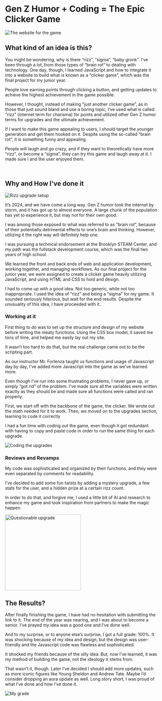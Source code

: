 # Gen Z Humor + Coding = The Epic Clicker Game

<img src="/blog/images/website.png" alt="The website for the game">

## What kind of an idea is this?

You might be wondering, why is there “rizz”, “sigma”, “baby gronk”. I’ve been through a lot, from those types of “brain rot” to dealing with technology. One day, though, I learned JavaScript and how to integrate it into a website to build what is known as a “clicker game”, which was the final project for my junior year. 

People love earning points through clicking a button, and getting updates to achieve the highest achievement in the game possible. 

However, I thought, instead of making “just another clicker game”, as in those that just sound bland and use a boring topic, I’ve used what is called “rizz” (internet term for charisma) for points and utilized other Gen Z humor terms for upgrades and the ultimate achievement. 

If I want to make this game appealing to users, I should target the younger generation and get them hooked on it. Despite using the so-called “brain rot”, it is something funny and appealing. 

People will laugh and go crazy, and if they want to theoretically have more “rizz”, or become a “sigma”, they can try this game and laugh away at it. I made sure I and the user enjoyed them.

<br>

## Why and How I've done it

<img src="/blog/images/rizzUpgrade.png" alt="Rizz upgrade setup">

It’s 2024, and we have come a long way. Gen Z humor took the internet by storm, and it has got up to almost everyone. A large chunk of the population has yet to experience it, but may not for their own good. 

I was among those exposed to what was referred to as “brain rot”, because of their potentially detrimental effects to one’s brain and thinking. However, utilizing it the right way will definitely help one. 

I was pursuing a technical endorsement at the Brooklyn STEAM Center, and my path was the fullstack development course, which was the final two years of high school. 

We learned the front and back ends of web and application development, working together, and managing workflows. As our final project for the junior year, we were assigned to create a clicker game heavily utilizing JavaScript, and using HTML and CSS to hold and design.

I had to come up with a good idea. Not too generic, while not too inappropriate. I used the idea of “rizz” and being a “sigma” for my game. It sounded seriously hilarious, but wait for the end results. Despite the unusuality of this idea, I have proceeded with it.

### Working at it

First thing to do was to set up the structure and design of my website before writing the meaty functions. Using the CSS box model, it saved me tons of time, and helped me easily lay out my site. 

It wasn’t too hard to do that, but the real challenge came out to be the scripting part.

As our instructor Mr. Forlenza taught us functions and usage of Javascript day by day, I’ve added more Javascript into the game as we’ve learned more. 

Even though I’ve run into some frustrating problems, I never gave up, or simply “got rid” of the problem. I’ve made sure all the variables were written exactly as they should be and made sure all functions were called and ran properly.

First, we start off with the backbone of the game, the clicker. We wrote out the math needed for it to work. Then, we moved on to the upgrades section, learning to code it correctly

I had a fun time with coding out the game, even though it got redundant with having to copy and paste code in order to run the same thing for each upgrade.

<img src="/blog/images/upgradeFunction.png" alt="Coding the upgrades">

### Reviews and Revamps

My code was sophisticated and organized by their functions, and they were even separated by comments for readability.

I’ve decided to add some fun twists by adding a mystery upgrade, a few stats for the user, and a hidden prize at a certain rizz count. 

In order to do that, and forgive me, I used a little bit of AI and research to enhance my game and took inspiration from partners to make the magic happen.

<img src="/blog/images/questionmark.png" width="250" alt="Questionable upgrade">

## The Results?

After finally finishing the game, I have had no hesitation with submitting the link to it. The end of the year was nearing, and I was about to become a senior. I’ve prayed my idea was a good one and I’ve done well.

And to my surprise, or to anyone else’s surprise, I got a full grade: 100%. It was shocking because of my idea and design, but the design was user-friendly and the Javascript code was flawless and sophisticated. 

It shocked my friends because of the silly idea. But, now I’ve learned, it was my method of building the game, not the ideology it stems from.

That wasn’t it, though. Later I’ve decided I should add more updates, such as more iconic figures like Young Sheldon and Andrew Tate. Maybe I’d consider dropping an aura update as well. Long story short, I was proud of what I’ve done and how I’ve done it.

<img src="/blog/images/grade.png" alt="My grade">